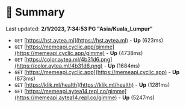 # 📖 Summary
Last updated: **2/1/2023, 7:34:53 PG "Asia/Kuala_Lumpur"**

- `GET` [https://hst.aytea.ml](https://hst.aytea.ml) - **Up** (623ms)
- `GET` [https://memeapi.cyclic.app/gimme](https://memeapi.cyclic.app/gimme) - **Up** (4738ms)
- `GET` [https://color.aytea.ml/4b31d6.png](https://color.aytea.ml/4b31d6.png) - **Up** (1684ms)
- `GET` [https://memeapi.cyclic.app](https://memeapi.cyclic.app) - **Up** (873ms)
- `GET` [https://klik.ml/health](https://klik.ml/health) - **Up** (1281ms)
- `GET` [https://memeapi.aytea14.repl.co/gimme](https://memeapi.aytea14.repl.co/gimme) - **Up** (5247ms)
